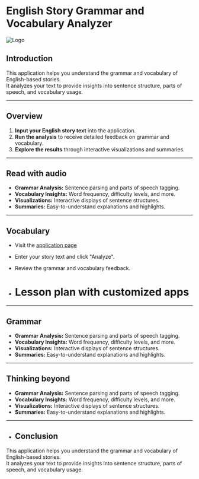 # English Story Grammar and Vocabulary Analyzer

![Logo]([https://example.com/logo.png](https://raw.githubusercontent.com/JW-1211/G03Final/main/images/Compass.png))

## Introduction

This application helps you understand the grammar and vocabulary of English-based stories.  
It analyzes your text to provide insights into sentence structure, parts of speech, and vocabulary usage.

---

## Overview

1. **Input your English story text** into the application.
2. **Run the analysis** to receive detailed feedback on grammar and vocabulary.
3. **Explore the results** through interactive visualizations and summaries.

---

## Read with audio

- **Grammar Analysis:** Sentence parsing and parts of speech tagging.
- **Vocabulary Insights:** Word frequency, difficulty levels, and more.
- **Visualizations:** Interactive displays of sentence structures.
- **Summaries:** Easy-to-understand explanations and highlights.

---

## Vocabulary

- Visit the [application page](#) <!-- Replace # with your Streamlit app link -->
- Enter your story text and click "Analyze".
- Review the grammar and vocabulary feedback.

- # Lesson plan with customized apps

---

## Grammar

- **Grammar Analysis:** Sentence parsing and parts of speech tagging.
- **Vocabulary Insights:** Word frequency, difficulty levels, and more.
- **Visualizations:** Interactive displays of sentence structures.
- **Summaries:** Easy-to-understand explanations and highlights.
---

## Thinking beyond

- **Grammar Analysis:** Sentence parsing and parts of speech tagging.
- **Vocabulary Insights:** Word frequency, difficulty levels, and more.
- **Visualizations:** Interactive displays of sentence structures.
- **Summaries:** Easy-to-understand explanations and highlights.

---

- ## Conclusion

This application helps you understand the grammar and vocabulary of English-based stories.  
It analyzes your text to provide insights into sentence structure, parts of speech, and vocabulary usage.

